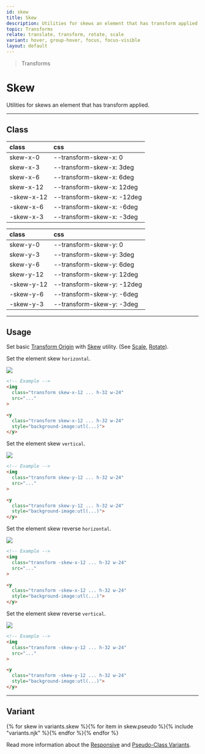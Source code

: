 ```yaml
---
id: skew
title: Skew
description: Utilities for skews an element that has transform applied.
topic: Transforms
relate: translate, transform, rotate, scale
variant: hover, group-hover, focus, focus-visible
layout: default
---
```


> Transforms

# Skew

Utilities for skews an element that has transform applied.

---

## Class

| <span class="px-3 py-1 text-white (dark)text-charcoal-100 bg-gray-700 (dark)bg-gray-600 rounded-full">class</span> | <span class="px-3 py-1 text-white (dark)text-charcoal-100 bg-gray-700 (dark)bg-gray-600 rounded-full">css</span> |
|:--|:--|
| skew-x-0 | --transform-skew-x: 0 |
| skew-x-3 | --transform-skew-x: 3deg |
| skew-x-6 | --transform-skew-x: 6deg |
| skew-x-12 | --transform-skew-x: 12deg |
| -skew-x-12 | --transform-skew-x: -12deg |
| -skew-x-6 | --transform-skew-x: -6deg |
| -skew-x-3 | --transform-skew-x: -3deg |

| <span class="px-3 py-1 text-white (dark)text-charcoal-100 bg-gray-700 (dark)bg-gray-600 rounded-full">class</span> | <span class="px-3 py-1 text-white (dark)text-charcoal-100 bg-gray-700 (dark)bg-gray-600 rounded-full">css</span> |
|:--|:--|
| skew-y-0 | --transform-skew-y: 0 |
| skew-y-3 | --transform-skew-y: 3deg |
| skew-y-6 | --transform-skew-y: 6deg |
| skew-y-12 | --transform-skew-y: 12deg |
| -skew-y-12 | --transform-skew-y: -12deg |
| -skew-y-6 | --transform-skew-y: -6deg |
| -skew-y-3 | --transform-skew-y: -3deg |

---

## Usage

Set basic [Transform Origin](/transform-origin/) with [Skew](/skew/) utility. (See [Scale](/scale/), [Rotate](/rotate/)).

Set the element skew `horizontal`.

<y class="my-6 mx-auto w-32">
  <y class="h-24 w-24 bg-red-300 flex justify-center items-center">
    <img
      class="h-20 w-20 transform skew-x-12 rounded shadow"
      src="https://picsum.photos/80?=1"
    >
  </y>
</y>

```html
<!-- Example -->
<img
  class="transform skew-x-12 ... h-32 w-24"
  src="..."
>

<y
  class="transform skew-x-12 ... h-32 w-24"
  style="background-image:utl(...)">
</y>
```

Set the element skew `vertical`.

<y class="my-6 mx-auto w-32">
  <y class="h-24 w-24 bg-red-300 flex justify-center items-center">
    <img
      class="h-20 w-20 transform skew-y-12 rounded shadow"
      src="https://picsum.photos/80?=1"
    >
  </y>
</y>

```html
<!-- Example -->
<img
  class="transform skew-y-12 ... h-32 w-24"
  src="..."
>

<y
  class="transform skew-y-12 ... h-32 w-24"
  style="background-image:utl(...)">
</y>
```

Set the element skew reverse `horizontal`.

<y class="my-6 mx-auto w-32">
  <y class="h-24 w-24 bg-red-300 flex justify-center items-center">
    <img class="h-20 w-20 transform -skew-x-12 rounded shadow"
       src="https://picsum.photos/80?=1">
  </y>
</y>

```html
<!-- Example -->
<img
  class="transform -skew-x-12 ... h-32 w-24"
  src="..."
>

<y
  class="transform -skew-x-12 ... h-32 w-24"
  style="background-image:utl(...)">
</y>
```

Set the element skew reverse `vertical`.

<y class="my-6 mx-auto w-32">
  <y class="h-24 w-24 bg-red-300 flex justify-center items-center">
    <img
      class="h-20 w-20 transform -skew-y-12 rounded shadow"
      src="https://picsum.photos/80?=1"
    >
  </y>
</y>

```html
<!-- Example -->
<img
  class="transform -skew-y-12 ... h-32 w-24"
  src="..."
>

<y
  class="transform -skew-y-12 ... h-32 w-24"
  style="background-image:utl(...)">
</y>
```

---

## Variant

<y class="flex flex-gap-2 flex-wrap justify-start items-center">{% for skew in variants.skew %}{% for item in skew.pseudo %}{% include "variants.njk" %}{% endfor %}{% endfor %}</y>

Read more information about the [Responsive](/responsive) and [Pseudo-Class Variants](/pseudo-class-variants/).


